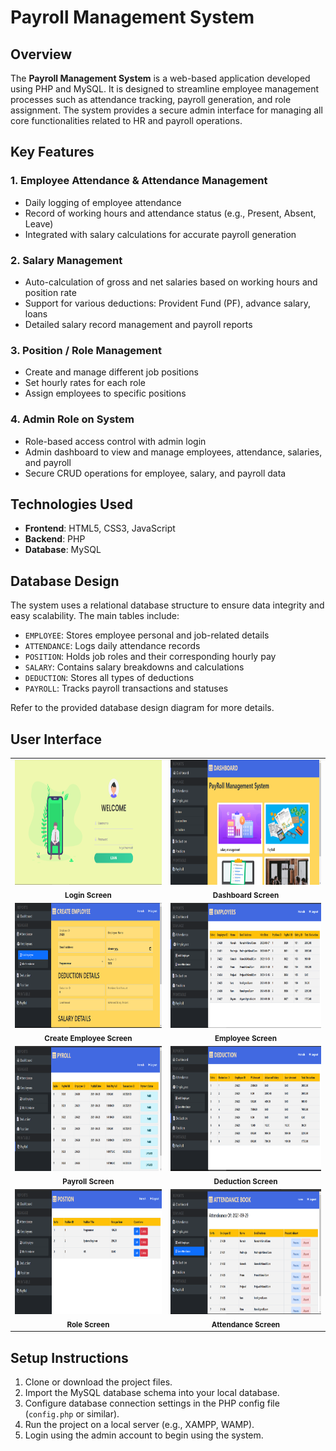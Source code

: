 # Payroll Management System

## Overview

The **Payroll Management System** is a web-based application developed using PHP and MySQL. It is designed to streamline employee management processes such as attendance tracking, payroll generation, and role assignment. The system provides a secure admin interface for managing all core functionalities related to HR and payroll operations.

## Key Features

### 1. Employee Attendance & Attendance Management
- Daily logging of employee attendance
- Record of working hours and attendance status (e.g., Present, Absent, Leave)
- Integrated with salary calculations for accurate payroll generation

### 2. Salary Management
- Auto-calculation of gross and net salaries based on working hours and position rate
- Support for various deductions: Provident Fund (PF), advance salary, loans
- Detailed salary record management and payroll reports

### 3. Position / Role Management
- Create and manage different job positions
- Set hourly rates for each role
- Assign employees to specific positions

### 4. Admin Role on System
- Role-based access control with admin login
- Admin dashboard to view and manage employees, attendance, salaries, and payroll
- Secure CRUD operations for employee, salary, and payroll data

## Technologies Used

- **Frontend**: HTML5, CSS3, JavaScript  
- **Backend**: PHP  
- **Database**: MySQL  

## Database Design

The system uses a relational database structure to ensure data integrity and easy scalability. The main tables include:

- `EMPLOYEE`: Stores employee personal and job-related details
- `ATTENDANCE`: Logs daily attendance records
- `POSITION`: Holds job roles and their corresponding hourly pay
- `SALARY`: Contains salary breakdowns and calculations
- `DEDUCTION`: Stores all types of deductions
- `PAYROLL`: Tracks payroll transactions and statuses

Refer to the provided database design diagram for more details.

## User Interface

<div align="center">
  <table>
    <tr>
      <td align="center">
        <img src="https://github.com/nareshsuthardev/Payroll-Management-System/blob/main/Screenshots/login.png" alt="Screenshot 1" height="200px">
        <br>
        <sub><b>Login Screen</b></sub>
      </td>
      <td align="center">
        <img src="https://github.com/nareshsuthardev/Payroll-Management-System/blob/main/Screenshots/dashboard.png" alt="Screenshot 1" height="200px">
        <br>
        <sub><b>Dashboard Screen</b></sub>
      </td>
    </tr>
    <tr>
      <td align="center">
        <img src="https://github.com/nareshsuthardev/Payroll-Management-System/blob/main/Screenshots/createemp.png" alt="Screenshot 1" height="200px">
        <br>
        <sub><b>Create Employee Screen</b></sub>
      </td>
      <td align="center">
        <img src="https://github.com/nareshsuthardev/Payroll-Management-System/blob/main/Screenshots/emp.png" alt="Screenshot 1" height="200px">
        <br>
        <sub><b>Employee Screen</b></sub>
      </td>
    </tr>
    <tr>
      <td align="center">
        <img src="https://github.com/nareshsuthardev/Payroll-Management-System/blob/main/Screenshots/payroll.png" alt="Screenshot 1" height="200px">
        <br>
        <sub><b>Payroll Screen</b></sub>
      </td>
      <td align="center">
        <img src="https://github.com/nareshsuthardev/Payroll-Management-System/blob/main/Screenshots/deductiom.png" alt="Screenshot 1" height="200px">
        <br>
        <sub><b>Deduction Screen</b></sub>
      </td>
    </tr>
        <tr>
      <td align="center">
        <img src="https://github.com/nareshsuthardev/Payroll-Management-System/blob/main/Screenshots/position.png" alt="Screenshot 1" height="200px">
        <br>
        <sub><b>Role Screen</b></sub>
      </td>
      <td align="center">
        <img src="https://github.com/nareshsuthardev/Payroll-Management-System/blob/main/Screenshots/attendencebook.png" alt="Screenshot 1" height="200px">
        <br>
        <sub><b>Attendance Screen</b></sub>
      </td>
    </tr>
  </table>
</div>

## Setup Instructions

1. Clone or download the project files.
2. Import the MySQL database schema into your local database.
3. Configure database connection settings in the PHP config file (`config.php` or similar).
4. Run the project on a local server (e.g., XAMPP, WAMP).
5. Login using the admin account to begin using the system.

